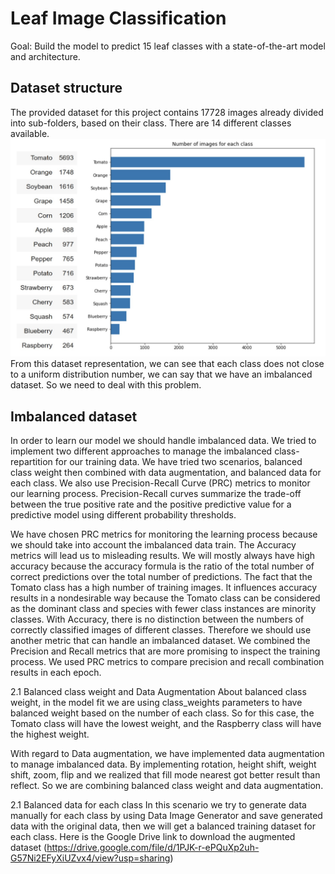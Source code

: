 # Leaf Image Classification 
Goal: Build the model to predict 15 leaf classes with a state-of-the-art model and architecture.

## Dataset structure
The provided dataset for this project contains 17728 images already divided into sub-folders, based on their class. There are 14 different classes available.
![dataset](dataset_plot.png) 
From this dataset representation, we can see that each class does not close to a uniform distribution number, we can say that we have an imbalanced dataset. So we need to deal with this problem.

## Imbalanced dataset

In order to learn our model we should handle imbalanced data. We tried to implement two different approaches to manage the imbalanced class-repartition for our training data. We have tried two scenarios, balanced class weight then combined with data augmentation, and balanced data for each class. We also use Precision-Recall Curve (PRC) metrics to monitor our learning process. Precision-Recall curves summarize the trade-off between the true positive rate and the positive predictive value for a predictive model using different probability thresholds.

We have chosen PRC metrics for monitoring the learning process because we should take into account the imbalanced data train. The Accuracy metrics will lead us to misleading results. We will mostly always have high accuracy because the accuracy formula is the ratio of the total number of correct predictions over the total number of predictions. The fact that the Tomato class has a high number of training images. It influences accuracy results in a nondesirable way because the Tomato class can be considered as the dominant class and species with fewer class instances are minority classes. With Accuracy, there is no distinction between the numbers of correctly classified images of different classes. Therefore we should use another metric that can handle an imbalanced dataset. We combined the Precision and Recall metrics that are more promising to inspect the training process. We used PRC metrics to compare precision and recall combination results in each epoch. 

2.1 Balanced class weight and Data Augmentation
About balanced class weight, in the model fit we are using class_weights parameters to have balanced weight based on the number of each class. So for this case, the Tomato class will have the lowest weight, and the Raspberry class will have the highest weight. 

With regard to Data augmentation, we have implemented data augmentation to manage imbalanced data. By implementing rotation, height shift, weight shift, zoom, flip and we realized that fill mode nearest got better result than reflect. So we are combining  balanced class weight and data augmentation. 

2.1 Balanced data for each class
In this scenario we try to generate data manually for each class by using Data Image Generator and save generated data with the original data, then we will get a balanced training dataset for each class. Here is the Google Drive link to download the augmented dataset (https://drive.google.com/file/d/1PJK-r-ePQuXp2uh-G57Ni2EFyXiUZvx4/view?usp=sharing) 

